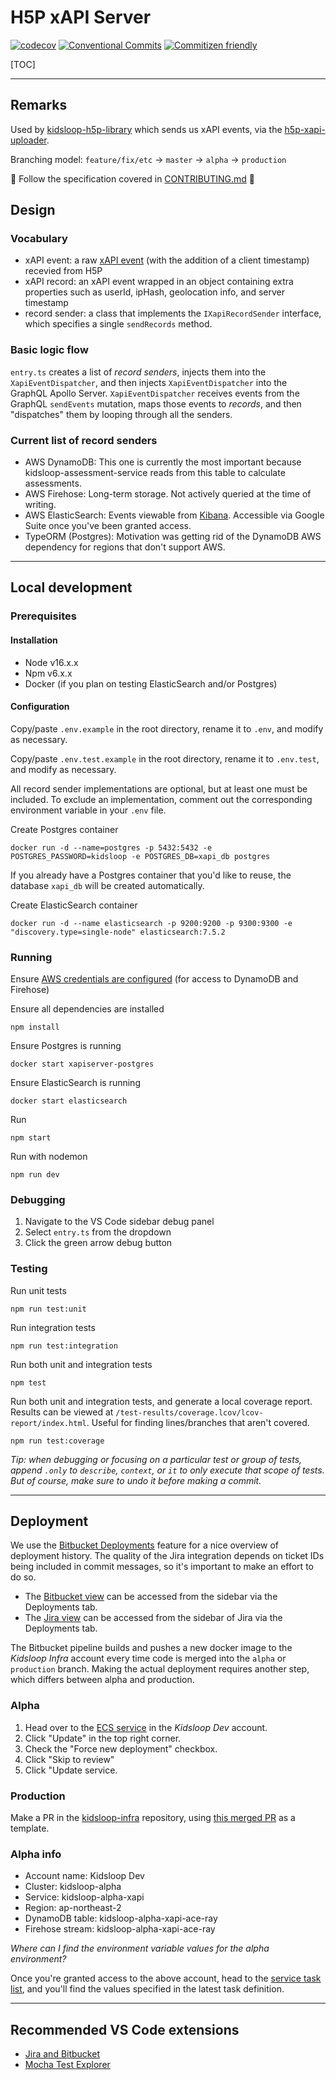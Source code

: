 # H5P xAPI Server

[![codecov](https://codecov.io/bb/calmisland/h5p-xapi-server/branch/master/graph/badge.svg?token=53QIJCNIEF)](https://codecov.io/bb/calmisland/h5p-xapi-server) [![Conventional Commits](https://img.shields.io/badge/Conventional%20Commits-1.0.0-yellow.svg)](https://conventionalcommits.org) [![Commitizen friendly](https://img.shields.io/badge/commitizen-friendly-brightgreen.svg)](http://commitizen.github.io/cz-cli/)

[TOC]

---

## Remarks

Used by [kidsloop-h5p-library](https://bitbucket.org/calmisland/kidsloop-h5p-library/src/3d34fbc7f25c13b4b42f40bc3fb7c6726019aee1/src/xapi-uploader.ts?at=dev) which sends us xAPI events, via the [h5p-xapi-uploader](https://bitbucket.org/calmisland/h5p-xapi-uploader).

Branching model: `feature/fix/etc` -> `master` -> `alpha` -> `production`

📢 Follow the specification covered in [CONTRIBUTING.md](CONTRIBUTING.md) 📢

## Design

### Vocabulary

- xAPI event: a raw [xAPI event](https://h5p.org/node/3391) (with the addition of a client timestamp) recevied from H5P
- xAPI record: an xAPI event wrapped in an object containing extra properties such as userId, ipHash, geolocation info, and server timestamp
- record sender: a class that implements the `IXapiRecordSender` interface, which specifies a single `sendRecords` method.

### Basic logic flow

`entry.ts` creates a list of _record senders_, injects them into the `XapiEventDispatcher`, and then injects `XapiEventDispatcher` into the GraphQL Apollo Server. `XapiEventDispatcher` receives events from the GraphQL `sendEvents` mutation, maps those events to _records_, and then "dispatches" them by looping through all the senders.

### Current list of record senders

- AWS DynamoDB: This one is currently the most important because kidsloop-assessment-service reads from this table to calculate assessments.
- AWS Firehose: Long-term storage. Not actively queried at the time of writing.
- AWS ElasticSearch: Events viewable from [Kibana](https://search-kidsloop-default-y5iifvhvcenbxnkknv2q3ovc5i.ap-northeast-2.es.amazonaws.com/_plugin/kibana/app/home#/). Accessible via Google Suite once you've been granted access.
- TypeORM (Postgres): Motivation was getting rid of the DynamoDB AWS dependency for regions that don't support AWS.

---

## Local development

### Prerequisites

#### Installation

- Node v16.x.x
- Npm v6.x.x
- Docker (if you plan on testing ElasticSearch and/or Postgres)

#### Configuration

Copy/paste `.env.example` in the root directory, rename it to `.env`, and modify as necessary.

Copy/paste `.env.test.example` in the root directory, rename it to `.env.test`, and modify as necessary.

All record sender implementations are optional, but at least one must be included. To exclude an implementation, comment out the corresponding environment variable in your `.env` file.

Create Postgres container

```
docker run -d --name=postgres -p 5432:5432 -e POSTGRES_PASSWORD=kidsloop -e POSTGRES_DB=xapi_db postgres
```

If you already have a Postgres container that you'd like to reuse, the database `xapi_db` will be created automatically.

Create ElasticSearch container

```
docker run -d --name elasticsearch -p 9200:9200 -p 9300:9300 -e "discovery.type=single-node" elasticsearch:7.5.2
```

### Running

Ensure [AWS credentials are configured](https://aws.amazon.com/blogs/security/aws-single-sign-on-now-enables-command-line-interface-access-for-aws-accounts-using-corporate-credentials/) (for access to DynamoDB and Firehose)

Ensure all dependencies are installed

```
npm install
```

Ensure Postgres is running

```
docker start xapiserver-postgres
```

Ensure ElasticSearch is running

```
docker start elasticsearch
```

Run

```
npm start
```

Run with nodemon

```
npm run dev
```

### Debugging

1. Navigate to the VS Code sidebar debug panel
2. Select `entry.ts` from the dropdown
3. Click the green arrow debug button

### Testing

Run unit tests

```
npm run test:unit
```

Run integration tests

```
npm run test:integration
```

Run both unit and integration tests

```
npm test
```

Run both unit and integration tests, and generate a local coverage report. Results can be viewed at `/test-results/coverage.lcov/lcov-report/index.html`. Useful for finding lines/branches that aren't covered.

```
npm run test:coverage
```

_Tip: when debugging or focusing on a particular test or group of tests, append `.only` to `describe`, `context`, or `it` to only execute that scope of tests. But of course, make sure to undo it before making a commit._

---

## Deployment

We use the [Bitbucket Deployments](https://bitbucket.org/blog/introducing-bitbucket-deployments) feature for a nice overview of deployment history. The quality of the Jira integration depends on ticket IDs being included in commit messages, so it's important to make an effort to do so.

- The [Bitbucket view](https://bitbucket.org/calmisland/h5p-xapi-server/addon/pipelines/deployments) can be accessed from the sidebar via the Deployments tab.
- The [Jira view](https://calmisland.atlassian.net/jira/software/c/projects/DAS/deployments?startDate=-3m&endDate=now) can be accessed from the sidebar of Jira via the Deployments tab.

The Bitbucket pipeline builds and pushes a new docker image to the _Kidsloop Infra_ account every time code is merged into the `alpha` or `production` branch. Making the actual deployment requires another step, which differs between alpha and production.

### Alpha

1. Head over to the [ECS service](https://ap-northeast-2.console.aws.amazon.com/ecs/home?region=ap-northeast-2#/clusters/kidsloop-alpha/services/kidsloop-alpha-xapi/details) in the _Kidsloop Dev_ account.
2. Click "Update" in the top right corner.
3. Check the "Force new deployment" checkbox.
4. Click "Skip to review"
5. Click "Update service.

### Production

Make a PR in the [kidsloop-infra](https://bitbucket.org/calmisland/kidsloop-infra/src/main/) repository, using [this merged PR](https://bitbucket.org/calmisland/kidsloop-infra/pull-requests/148) as a template.

### Alpha info

- Account name: Kidsloop Dev
- Cluster: kidsloop-alpha
- Service: kidsloop-alpha-xapi
- Region: ap-northeast-2
- DynamoDB table: kidsloop-alpha-xapi-ace-ray
- Firehose stream: kidsloop-alpha-xapi-ace-ray

_Where can I find the environment variable values for the alpha environment?_

Once you're granted access to the above account, head to the [service task list](https://ap-northeast-2.console.aws.amazon.com/ecs/home?region=ap-northeast-2#/clusters/kidsloop-alpha/services/kidsloop-alpha-xapi/tasks), and you'll find the values specified in the latest task definition.

---

## Recommended VS Code extensions

- [Jira and Bitbucket](https://marketplace.visualstudio.com/items?itemName=Atlassian.atlascode)
- [Mocha Test Explorer](https://marketplace.visualstudio.com/items?itemName=hbenl.vscode-mocha-test-adapter)
